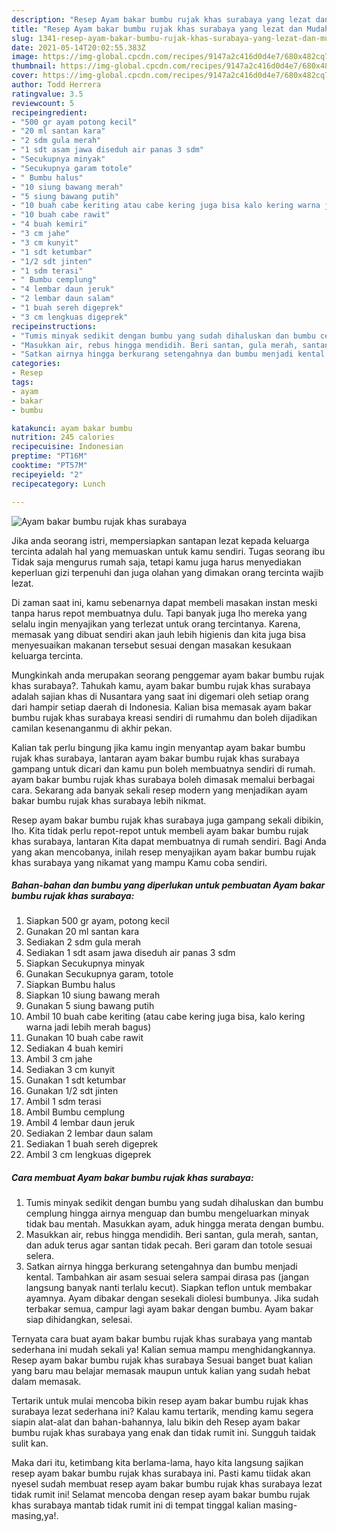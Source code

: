 ```yaml
---
description: "Resep Ayam bakar bumbu rujak khas surabaya yang lezat dan Mudah Dibuat"
title: "Resep Ayam bakar bumbu rujak khas surabaya yang lezat dan Mudah Dibuat"
slug: 1341-resep-ayam-bakar-bumbu-rujak-khas-surabaya-yang-lezat-dan-mudah-dibuat
date: 2021-05-14T20:02:55.383Z
image: https://img-global.cpcdn.com/recipes/9147a2c416d0d4e7/680x482cq70/ayam-bakar-bumbu-rujak-khas-surabaya-foto-resep-utama.jpg
thumbnail: https://img-global.cpcdn.com/recipes/9147a2c416d0d4e7/680x482cq70/ayam-bakar-bumbu-rujak-khas-surabaya-foto-resep-utama.jpg
cover: https://img-global.cpcdn.com/recipes/9147a2c416d0d4e7/680x482cq70/ayam-bakar-bumbu-rujak-khas-surabaya-foto-resep-utama.jpg
author: Todd Herrera
ratingvalue: 3.5
reviewcount: 5
recipeingredient:
- "500 gr ayam potong kecil"
- "20 ml santan kara"
- "2 sdm gula merah"
- "1 sdt asam jawa diseduh air panas 3 sdm"
- "Secukupnya minyak"
- "Secukupnya garam totole"
- " Bumbu halus"
- "10 siung bawang merah"
- "5 siung bawang putih"
- "10 buah cabe keriting atau cabe kering juga bisa kalo kering warna jadi lebih merah bagus"
- "10 buah cabe rawit"
- "4 buah kemiri"
- "3 cm jahe"
- "3 cm kunyit"
- "1 sdt ketumbar"
- "1/2 sdt jinten"
- "1 sdm terasi"
- " Bumbu cemplung"
- "4 lembar daun jeruk"
- "2 lembar daun salam"
- "1 buah sereh digeprek"
- "3 cm lengkuas digeprek"
recipeinstructions:
- "Tumis minyak sedikit dengan bumbu yang sudah dihaluskan dan bumbu cemplung hingga airnya menguap dan bumbu mengeluarkan minyak tidak bau mentah. Masukkan ayam, aduk hingga merata dengan bumbu."
- "Masukkan air, rebus hingga mendidih. Beri santan, gula merah, santan, dan aduk terus agar santan tidak pecah. Beri garam dan totole sesuai selera."
- "Satkan airnya hingga berkurang setengahnya dan bumbu menjadi kental. Tambahkan air asam sesuai selera sampai dirasa pas (jangan langsung banyak nanti terlalu kecut). Siapkan teflon untuk membakar ayamnya. Ayam dibakar dengan sesekali diolesi bumbunya. Jika sudah terbakar semua, campur lagi ayam bakar dengan bumbu. Ayam bakar siap dihidangkan, selesai."
categories:
- Resep
tags:
- ayam
- bakar
- bumbu

katakunci: ayam bakar bumbu 
nutrition: 245 calories
recipecuisine: Indonesian
preptime: "PT16M"
cooktime: "PT57M"
recipeyield: "2"
recipecategory: Lunch

---
```



![Ayam bakar bumbu rujak khas surabaya](https://img-global.cpcdn.com/recipes/9147a2c416d0d4e7/680x482cq70/ayam-bakar-bumbu-rujak-khas-surabaya-foto-resep-utama.jpg)

Jika anda seorang istri, mempersiapkan santapan lezat kepada keluarga tercinta adalah hal yang memuaskan untuk kamu sendiri. Tugas seorang ibu Tidak saja mengurus rumah saja, tetapi kamu juga harus menyediakan keperluan gizi terpenuhi dan juga olahan yang dimakan orang tercinta wajib lezat.

Di zaman  saat ini, kamu sebenarnya dapat membeli masakan instan meski tanpa harus repot membuatnya dulu. Tapi banyak juga lho mereka yang selalu ingin menyajikan yang terlezat untuk orang tercintanya. Karena, memasak yang dibuat sendiri akan jauh lebih higienis dan kita juga bisa menyesuaikan makanan tersebut sesuai dengan masakan kesukaan keluarga tercinta. 



Mungkinkah anda merupakan seorang penggemar ayam bakar bumbu rujak khas surabaya?. Tahukah kamu, ayam bakar bumbu rujak khas surabaya adalah sajian khas di Nusantara yang saat ini digemari oleh setiap orang dari hampir setiap daerah di Indonesia. Kalian bisa memasak ayam bakar bumbu rujak khas surabaya kreasi sendiri di rumahmu dan boleh dijadikan camilan kesenanganmu di akhir pekan.

Kalian tak perlu bingung jika kamu ingin menyantap ayam bakar bumbu rujak khas surabaya, lantaran ayam bakar bumbu rujak khas surabaya gampang untuk dicari dan kamu pun boleh membuatnya sendiri di rumah. ayam bakar bumbu rujak khas surabaya boleh dimasak memalui berbagai cara. Sekarang ada banyak sekali resep modern yang menjadikan ayam bakar bumbu rujak khas surabaya lebih nikmat.

Resep ayam bakar bumbu rujak khas surabaya juga gampang sekali dibikin, lho. Kita tidak perlu repot-repot untuk membeli ayam bakar bumbu rujak khas surabaya, lantaran Kita dapat membuatnya di rumah sendiri. Bagi Anda yang akan mencobanya, inilah resep menyajikan ayam bakar bumbu rujak khas surabaya yang nikamat yang mampu Kamu coba sendiri.

<!--inarticleads1-->

##### Bahan-bahan dan bumbu yang diperlukan untuk pembuatan Ayam bakar bumbu rujak khas surabaya:

1. Siapkan 500 gr ayam, potong kecil
1. Gunakan 20 ml santan kara
1. Sediakan 2 sdm gula merah
1. Sediakan 1 sdt asam jawa diseduh air panas 3 sdm
1. Siapkan Secukupnya minyak
1. Gunakan Secukupnya garam, totole
1. Siapkan  Bumbu halus
1. Siapkan 10 siung bawang merah
1. Gunakan 5 siung bawang putih
1. Ambil 10 buah cabe keriting (atau cabe kering juga bisa, kalo kering warna jadi lebih merah bagus)
1. Gunakan 10 buah cabe rawit
1. Sediakan 4 buah kemiri
1. Ambil 3 cm jahe
1. Sediakan 3 cm kunyit
1. Gunakan 1 sdt ketumbar
1. Gunakan 1/2 sdt jinten
1. Ambil 1 sdm terasi
1. Ambil  Bumbu cemplung
1. Ambil 4 lembar daun jeruk
1. Sediakan 2 lembar daun salam
1. Sediakan 1 buah sereh digeprek
1. Ambil 3 cm lengkuas digeprek




<!--inarticleads2-->

##### Cara membuat Ayam bakar bumbu rujak khas surabaya:

1. Tumis minyak sedikit dengan bumbu yang sudah dihaluskan dan bumbu cemplung hingga airnya menguap dan bumbu mengeluarkan minyak tidak bau mentah. Masukkan ayam, aduk hingga merata dengan bumbu.
1. Masukkan air, rebus hingga mendidih. Beri santan, gula merah, santan, dan aduk terus agar santan tidak pecah. Beri garam dan totole sesuai selera.
1. Satkan airnya hingga berkurang setengahnya dan bumbu menjadi kental. Tambahkan air asam sesuai selera sampai dirasa pas (jangan langsung banyak nanti terlalu kecut). Siapkan teflon untuk membakar ayamnya. Ayam dibakar dengan sesekali diolesi bumbunya. Jika sudah terbakar semua, campur lagi ayam bakar dengan bumbu. Ayam bakar siap dihidangkan, selesai.




Ternyata cara buat ayam bakar bumbu rujak khas surabaya yang mantab sederhana ini mudah sekali ya! Kalian semua mampu menghidangkannya. Resep ayam bakar bumbu rujak khas surabaya Sesuai banget buat kalian yang baru mau belajar memasak maupun untuk kalian yang sudah hebat dalam memasak.

Tertarik untuk mulai mencoba bikin resep ayam bakar bumbu rujak khas surabaya lezat sederhana ini? Kalau kamu tertarik, mending kamu segera siapin alat-alat dan bahan-bahannya, lalu bikin deh Resep ayam bakar bumbu rujak khas surabaya yang enak dan tidak rumit ini. Sungguh taidak sulit kan. 

Maka dari itu, ketimbang kita berlama-lama, hayo kita langsung sajikan resep ayam bakar bumbu rujak khas surabaya ini. Pasti kamu tiidak akan nyesel sudah membuat resep ayam bakar bumbu rujak khas surabaya lezat tidak rumit ini! Selamat mencoba dengan resep ayam bakar bumbu rujak khas surabaya mantab tidak rumit ini di tempat tinggal kalian masing-masing,ya!.

